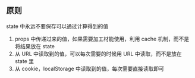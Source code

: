 ## 原则

state 中永远不要保存可以通过计算得到的值

1. props 中传递过来的值，如果需要加工材能使用，利用 cache 机制，而不是将结果放在 state
2. 从 URL 中读取到的值，可以每次需要的时候用 URL 中读取，而不是放在 state 里
3. 从 cookie，localStorage 中读取到的值，每次需要直接读取即可